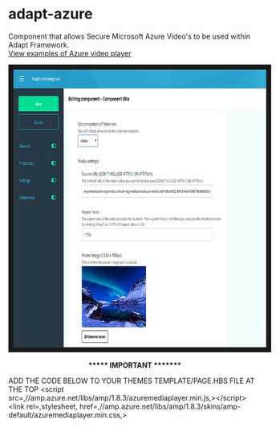 adapt-azure
================

Component that allows Secure Microsoft Azure Video's to be used within Adapt Framework. <br>
<a href="https://azure.microsoft.com/en-ca/resources/videos/home/" target="_blank">View examples of Azure video player</a><br>

<img src="azure-screen.png?raw=true" alt="IMAGE ALT TEXT HERE" width="768" height="552" border="10" />

<p align="center"><b>***** IMPORTANT *******</b></p>
ADD THE CODE BELOW TO YOUR THEMES TEMPLATE/PAGE.HBS FILE AT THE TOP
&#60;script src=&#44;//amp.azure.net/libs/amp/1.8.3/azuremediaplayer.min.js&#44;&#62;&#60;/script&#62;
&#60;link rel=&#44;stylesheet&#44; href=&#44;//amp.azure.net/libs/amp/1.8.3/skins/amp-default/azuremediaplayer.min.css&#44;&#62;
